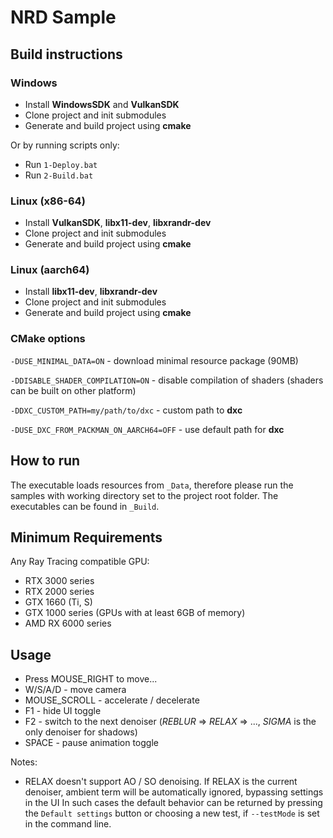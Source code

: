 # NRD Sample

## Build instructions
### Windows
- Install **WindowsSDK** and **VulkanSDK**
- Clone project and init submodules
- Generate and build project using **cmake**

Or by running scripts only:
- Run ``1-Deploy.bat``
- Run ``2-Build.bat``

### Linux (x86-64)
- Install **VulkanSDK**, **libx11-dev**, **libxrandr-dev**
- Clone project and init submodules
- Generate and build project using **cmake**

### Linux (aarch64)
- Install **libx11-dev**, **libxrandr-dev**
- Clone project and init submodules
- Generate and build project using **cmake**

### CMake options
`-DUSE_MINIMAL_DATA=ON` - download minimal resource package (90MB)

`-DDISABLE_SHADER_COMPILATION=ON` - disable compilation of shaders (shaders can be built on other platform)

`-DDXC_CUSTOM_PATH=my/path/to/dxc` - custom path to **dxc**

`-DUSE_DXC_FROM_PACKMAN_ON_AARCH64=OFF` - use default path for **dxc**

## How to run
The executable loads resources from `_Data`, therefore please run the samples with working directory set to
the project root folder. The executables can be found in `_Build`.

## Minimum Requirements
Any Ray Tracing compatible GPU:
- RTX 3000 series
- RTX 2000 series
- GTX 1660 (Ti, S)
- GTX 1000 series (GPUs with at least 6GB of memory)
- AMD RX 6000 series

## Usage
- Press MOUSE_RIGHT to move...
- W/S/A/D - move camera
- MOUSE_SCROLL - accelerate / decelerate
- F1 - hide UI toggle
- F2 - switch to the next denoiser (*REBLUR* => *RELAX* => ..., *SIGMA* is the only denoiser for shadows)
- SPACE - pause animation toggle

Notes:
- RELAX doesn't support AO / SO denoising. If RELAX is the current denoiser, ambient term will be automatically
ignored, bypassing settings in the UI In such cases the default behavior can be returned by pressing the
``Default settings`` button or choosing a new test, if ``--testMode`` is set in the command line.
